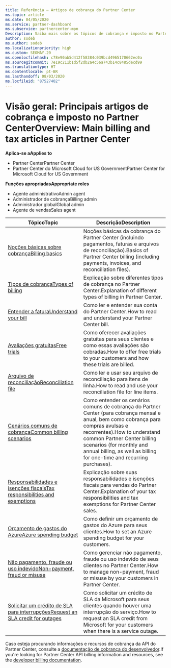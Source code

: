 ```yaml
---
title: Referência – Artigos de cobrança do Partner Center
ms.topic: article
ms.date: 04/05/2020
ms.service: partner-dashboard
ms.subservice: partnercenter-mpn
Description: Saiba mais sobre os tópicos de cobrança e imposto no Partner Center. As informações abrangem recursos de cobrança, faturas, cobrança do CSP e impostos.
author: sodeb
ms.author: sodeb
ms.localizationpriority: high
ms.custom: SEOMAY.20
ms.openlocfilehash: c78e90ab5d412f58384c039bcd4965170662ec0a
ms.sourcegitcommit: 7e19c211b1d5f2db2a4c56a743b14c8485decd99
ms.translationtype: HT
ms.contentlocale: pt-BR
ms.lasthandoff: 08/03/2020
ms.locfileid: "87527402"
---
```

# <a name="overview-main-billing-and-tax-articles-in-partner-center"></a><span data-ttu-id="d4110-104">Visão geral: Principais artigos de cobrança e imposto no Partner Center</span><span class="sxs-lookup"><span data-stu-id="d4110-104">Overview: Main billing and tax articles in Partner Center</span></span>

<span data-ttu-id="d4110-105">**Aplica-se a**</span><span class="sxs-lookup"><span data-stu-id="d4110-105">**Applies to**</span></span>

- <span data-ttu-id="d4110-106">Partner Center</span><span class="sxs-lookup"><span data-stu-id="d4110-106">Partner Center</span></span>
- <span data-ttu-id="d4110-107">Partner Center do Microsoft Cloud for US Government</span><span class="sxs-lookup"><span data-stu-id="d4110-107">Partner Center for Microsoft Cloud for US Government</span></span>

<span data-ttu-id="d4110-108">**Funções apropriadas**</span><span class="sxs-lookup"><span data-stu-id="d4110-108">**Appropriate roles**</span></span>

- <span data-ttu-id="d4110-109">Agente administrativo</span><span class="sxs-lookup"><span data-stu-id="d4110-109">Admin agent</span></span>
- <span data-ttu-id="d4110-110">Administrador de cobrança</span><span class="sxs-lookup"><span data-stu-id="d4110-110">Billing admin</span></span>
- <span data-ttu-id="d4110-111">Administrador global</span><span class="sxs-lookup"><span data-stu-id="d4110-111">Global admin</span></span>
- <span data-ttu-id="d4110-112">Agente de vendas</span><span class="sxs-lookup"><span data-stu-id="d4110-112">Sales agent</span></span>

| <span data-ttu-id="d4110-113">Tópico</span><span class="sxs-lookup"><span data-stu-id="d4110-113">Topic</span></span> | <span data-ttu-id="d4110-114">Descrição</span><span class="sxs-lookup"><span data-stu-id="d4110-114">Description</span></span> |
| ----- | ----------- |
| [<span data-ttu-id="d4110-115">Noções básicas sobre cobrança</span><span class="sxs-lookup"><span data-stu-id="d4110-115">Billing basics</span></span>](billing-basics.md) | <span data-ttu-id="d4110-116">Noções básicas da cobrança do Partner Center (incluindo pagamentos, faturas e arquivos de reconciliação).</span><span class="sxs-lookup"><span data-stu-id="d4110-116">Basics of Partner Center billing (including payments, invoices, and reconciliation files).</span></span> |
| [<span data-ttu-id="d4110-117">Tipos de cobrança</span><span class="sxs-lookup"><span data-stu-id="d4110-117">Types of billing</span></span>](billing-different-types.md) | <span data-ttu-id="d4110-118">Explicação sobre diferentes tipos de cobrança no Partner Center.</span><span class="sxs-lookup"><span data-stu-id="d4110-118">Explanation of different types of billing in Partner Center.</span></span> |
| [<span data-ttu-id="d4110-119">Entender a fatura</span><span class="sxs-lookup"><span data-stu-id="d4110-119">Understand your bill</span></span>](read-your-bill.md) | <span data-ttu-id="d4110-120">Como ler e entender sua conta do Partner Center.</span><span class="sxs-lookup"><span data-stu-id="d4110-120">How to read and understand your Partner Center bill.</span></span> |
| [<span data-ttu-id="d4110-121">Avaliações gratuitas</span><span class="sxs-lookup"><span data-stu-id="d4110-121">Free trials</span></span>](offer-your-customers-trials-of-microsoft-products.md) | <span data-ttu-id="d4110-122">Como oferecer avaliações gratuitas para seus clientes e como essas avaliações são cobradas.</span><span class="sxs-lookup"><span data-stu-id="d4110-122">How to offer free trials to your customers and how these trials are billed.</span></span> |
| [<span data-ttu-id="d4110-123">Arquivo de reconciliação</span><span class="sxs-lookup"><span data-stu-id="d4110-123">Reconciliation file</span></span>](use-the-reconciliation-files.md) | <span data-ttu-id="d4110-124">Como ler e usar seu arquivo de reconciliação para itens de linha.</span><span class="sxs-lookup"><span data-stu-id="d4110-124">How to read and use your reconciliation file for line items.</span></span> |
| [<span data-ttu-id="d4110-125">Cenários comuns de cobrança</span><span class="sxs-lookup"><span data-stu-id="d4110-125">Common billing scenarios</span></span>](common-billing-scenarios.md) | <span data-ttu-id="d4110-126">Como entender os cenários comuns de cobrança do Partner Center (para cobrança mensal e anual, bem como cobrança para compras avulsas e recorrentes).</span><span class="sxs-lookup"><span data-stu-id="d4110-126">How to understand common Partner Center billing scenarios (for monthly and annual billing, as well as billing for one-time and recurring purchases).</span></span> |
| [<span data-ttu-id="d4110-127">Responsabilidades e isenções fiscais</span><span class="sxs-lookup"><span data-stu-id="d4110-127">Tax responsibilities and exemptions</span></span>](tax-and-tax-exemptions.md) | <span data-ttu-id="d4110-128">Explicação sobre suas responsabilidades e isenções fiscais para vendas do Partner Center.</span><span class="sxs-lookup"><span data-stu-id="d4110-128">Explanation of your tax responsibilities and tax exemptions for Partner Center sales.</span></span> |
| [<span data-ttu-id="d4110-129">Orçamento de gastos do Azure</span><span class="sxs-lookup"><span data-stu-id="d4110-129">Azure spending budget</span></span>](set-an-azure-spending-budget-for-your-customers.md) | <span data-ttu-id="d4110-130">Como definir um orçamento de gastos do Azure para seus clientes.</span><span class="sxs-lookup"><span data-stu-id="d4110-130">How to set an Azure spending budget for your customers.</span></span> |
| [<span data-ttu-id="d4110-131">Não pagamento, fraude ou uso indevido</span><span class="sxs-lookup"><span data-stu-id="d4110-131">Non-payment, fraud or misuse</span></span>](non-payment--fraud--or-misuse.md) | <span data-ttu-id="d4110-132">Como gerenciar não pagamento, fraude ou uso indevido de seus clientes no Partner Center.</span><span class="sxs-lookup"><span data-stu-id="d4110-132">How to manage non-payment, fraud or misuse by your customers in Partner Center.</span></span> |
| [<span data-ttu-id="d4110-133">Solicitar um crédito de SLA para interrupções</span><span class="sxs-lookup"><span data-stu-id="d4110-133">Request an SLA credit for outages</span></span>](request-credit.md) | <span data-ttu-id="d4110-134">Como solicitar um crédito de SLA da Microsoft para seus clientes quando houver uma interrupção do serviço.</span><span class="sxs-lookup"><span data-stu-id="d4110-134">How to request an SLA credit from Microsoft for your customers when there is a service outage.</span></span> |

<span data-ttu-id="d4110-135">Caso esteja procurando informações e recursos de cobrança da API do Partner Center, consulte a [documentação de cobrança do desenvolvedor](https://docs.microsoft.com/partner-center/develop/manage-billing).</span><span class="sxs-lookup"><span data-stu-id="d4110-135">If you're looking for Partner Center API billing information and resources, see the [developer billing documentation](https://docs.microsoft.com/partner-center/develop/manage-billing).</span></span>
